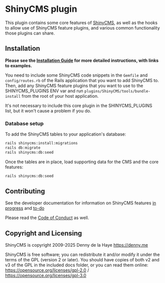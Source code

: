 # ShinyCMS plugin

This plugin contains some core features of [ShinyCMS](https://shinycms.org), as well as the hooks to allow use of ShinyCMS feature plugins, and various common functionality those plugins can share.


## Installation

**Please see the [Installation Guide](../../docs/INSTALL.md) for more detailed instructions, with links to examples.**

You need to include some ShinyCMS code snippets in the `Gemfile` and `config/routes.rb` of the Rails application that you want to add ShinyCMS to. Then, add any ShinyCMS feature plugins that you want to use to the SHINYCMS_PLUGINS ENV var and run `plugins/ShinyCMS/tools/bundle-install` from the root of your host application.

It's not necessary to include this core plugin in the SHINYCMS_PLUGINS list, but it won't cause a problem if you do.

### Database setup

To add the ShinyCMS tables to your application's database:
```bash
rails shinycms:install:migrations
rails db:migrate
rails shinycms:db:seed
```

Once the tables are in place, load supporting data for the CMS and the core features:
```bash
rails shinycms:db:seed
```

## Contributing

See the developer documentation for information on ShinyCMS features
[in progress](docs/Developer/Progress.md) and [to-do](docs/Developer/TODO.md)

Please read the [Code of Conduct](docs/code-of-conduct.md) as well.


## Copyright and Licensing

ShinyCMS is copyright 2009-2025 Denny de la Haye https://denny.me

ShinyCMS is free software; you can redistribute it and/or modify it under the terms of the GPL (version 2 or later). You should have copies of both v2 and v3 of the GPL in the included docs folder, or you can read them online: https://opensource.org/licenses/gpl-2.0 / https://opensource.org/licenses/gpl-3.0
